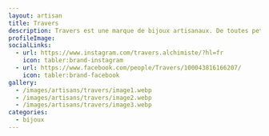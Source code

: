 ```yaml
---
layout: artisan
title: Travers
description: Travers est une marque de bijoux artisanaux. De toutes petites séries et pièces uniques, gravées à l'eau forte.
profileImage:
socialLinks:
  - url: https://www.instagram.com/travers.alchimiste/?hl=fr
    icon: tabler:brand-instagram
  - url: https://www.facebook.com/people/Travers/100043816166207/
    icon: tabler:brand-facebook
gallery:
  - /images/artisans/travers/image1.webp
  - /images/artisans/travers/image2.webp
  - /images/artisans/travers/image3.webp
categories:
  - bijoux
---
```

